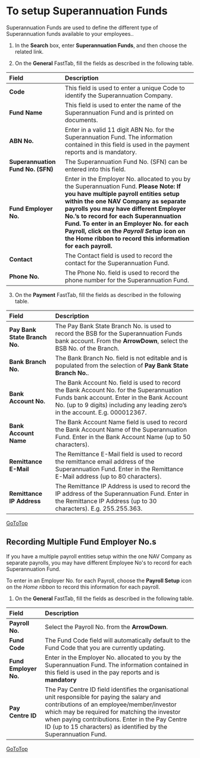 # To setup Superannuation Funds

Superannuation Funds are used to define the different type of Superannuation funds available to your employees.. 

1. In the **Search** box, enter **Superannuation Funds**, and then choose the related link. 

2. On the **General** FastTab, fill the fields as described in the following table. 

|Field|Description|  
|:---------------------------------|:---------------------------------------|  
|**Code**|This field is used to enter a unique Code to identify the Superannuation Company.|  
|**Fund Name**|This field is used to enter the name of the Superannuation Fund and is printed on documents.|  
|**ABN No.**|Enter in a valid 11 digit ABN No. for the Superannuation Fund. The information contained in this field is used in the payment reports and is mandatory.|
|**Superannuation Fund No. (SFN)**|The Superannuation Fund No. (SFN) can be entered into this field.|
|**Fund Employer No.**|Enter in the Employer No. allocated to you by the Superannuation Fund.    **Please Note: If you have multiple payroll entities setup within the one NAV Company as separate payrolls you may have different Employer No.’s to record for each Superannuation Fund.   To enter in an Employer No. for each Payroll, click on the *Payroll Setup* icon on the Home ribbon to record this information for each payroll.**|
|**Contact**|The Contact field is used to record the contact for the Superannuation Fund.|
|**Phone No.**|The Phone No. field is used to record the phone number for the Superannuation Fund.|

3. On the **Payment** FastTab, fill the fields as described in the following table. 

|Field|Description|  
|:---------------------------------|:---------------------------------------|
|**Pay Bank State Branch No.**|The Pay Bank State Branch No. is used to record the BSB for the Superannuation Funds bank account.   From the **ArrowDown**, select the BSB No. of the Branch.|  
|**Bank Branch No.**|The Bank Branch No. field is not editable and is populated from the selection of **Pay Bank State Branch No.**.|  
|**Bank Account No.**|The Bank Account No. field is used to record the Bank Account No. for the Superannuation Funds bank account.   Enter in the Bank Account No. (up to 9 digits) including any leading zero’s in the account. E.g. 000012367.|
|**Bank Account Name**|The Bank Account Name field is used to record the Bank Account Name of the Superannuation Fund.   Enter in the Bank Account Name (up to 50 characters).|
|**Remittance E-Mail**|The Remittance E-Mail field is used to record the remittance email address of the Superannuation Fund.   Enter in the Remittance E-Mail address (up to 80 characters).|
|**Remittance IP Address**|The Remittance IP Address is used to record the IP address of the Superannuation Fund.   Enter in the Remittance IP Address (up to 30 characters).  E.g. 255.255.363.|
    
    
[GoToTop](#to-setup-superannuation-funds)    
       
## Recording Multiple Fund Employer No.s
If you have a multiple payroll entities setup within the one NAV Company as separate payrolls, you may have different Employee No's to record for each Superannuation Fund.  

To enter in an Employer No. for each Payroll, choose the **Payroll Setup** icon on the *Home ribbon* to record this information for each payroll. 

1. On the **General** FastTab, fill the fields as described in the following table.

|Field|Description|  
|:---------------------------------|:---------------------------------------|  
|**Payroll No.**|Select the Payroll No. from the **ArrowDown**.|  
|**Fund Code**|The Fund Code field will automatically default to the Fund Code that you are currently updating.|  
|**Fund Employer No.**|Enter in the Employer No. allocated to you by the Superannuation Fund.  The information contained in this field is used in the pay reports and is **mandatory**|
|**Pay Centre ID**|The Pay Centre ID field identifies the organisational unit responsible for paying the salary and contributions of an employee/member/investor which may be required for matching the investor when paying contributions.  Enter in the Pay Centre ID (up to 15 characters) as identified by the Superannuation Fund.|
   
[GoToTop](#to-setup-superannuation-funds)
